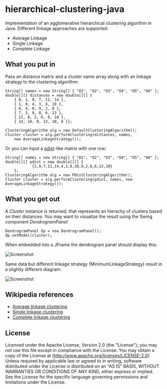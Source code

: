 hierarchical-clustering-java
============================

Implementation of an agglomerative hierarchical clustering algorithm in Java. Different linkage approaches are supported:
* Average Linkage
* Single Linkage
* Complete Linkage

What you put in
---------------

Pass an distance matrix and a cluster name array along with an linkage strategy to the clustering algorithm:

    String[] names = new String[] { "O1", "O2", "O3", "O4", "O5", "O6" };
    double[][] distances = new double[][] { 
        { 0, 1, 9, 7, 11, 14 },
        { 1, 0, 4, 3, 8, 10 }, 
        { 9, 4, 0, 9, 2, 8 },
        { 7, 3, 9, 0, 6, 13 }, 
        { 11, 8, 2, 6, 0, 10 },
        { 14, 10, 8, 13, 10, 0 }};

    ClusteringAlgorithm alg = new DefaultClusteringAlgorithm();
    Cluster cluster = alg.performClustering(distances, names,
        new AverageLinkageStrategy());

Or you can input a [pdist](http://www.mathworks.com/help/stats/pdist.html)-like matrix with one row:

    String[] names = new String[] { "O1", "O2", "O3", "O4", "O5", "O6" };
    double[][] pdist = new double[][] {
				{1,9,7,11,14,4,3,8,10,9,2,8,6,13,10}
		};
    ClusteringAlgorithm alg = new PDistClusteringAlgorithm();
    Cluster cluster = alg.performClustering(pdist, names, new AverageLinkageStrategy());

What you get out
----------------

A *Cluster* instance is returned, that represents an hierachy of clusters based on their distances.
You may want to visualize the result using the Swing component *DendrogramPanel*:

    DendrogramPanel dp = new DendrogramPanel();
    dp.setModel(cluster);

When embedded into a JFrame the dendrogram panel should display this:

![Screenshot](https://raw.github.com/lbehnke/hierarchical-clustering-java/master/etc/screenshot1.png "Average linkage")

Same data but different linkage strategy (MinimumLinkageStrategy) result in a slightly different diagram:

![Screenshot](https://raw.github.com/lbehnke/hierarchical-clustering-java/master/etc/screenshot2.png "Minimum linkage")

Wikipedia references
--------------------
* [Average linkage clustering](http://en.wikipedia.org/wiki/UPGMA "Average linkage clustering")
* [Single linkage clustering](http://en.wikipedia.org/wiki/Single-linkage_clustering "Single linkage clustering")
* [Complete linkage clustering](http://en.wikipedia.org/wiki/Complete_linkage_clustering "Complete linkage clustering")

License
-------
Licensed under the Apache License, Version 2.0 (the "License"); 
you may not use this file except in compliance with the License. 
You may obtain a copy of the License at (http://www.apache.org/licenses/LICENSE-2.0).
Unless required by applicable law or agreed to in writing, software distributed under the License is distributed on an "AS IS" BASIS, 
WITHOUT WARRANTIES OR CONDITIONS OF ANY KIND, either express or implied. 
See the License for the specific language governing permissions and limitations under the License.
